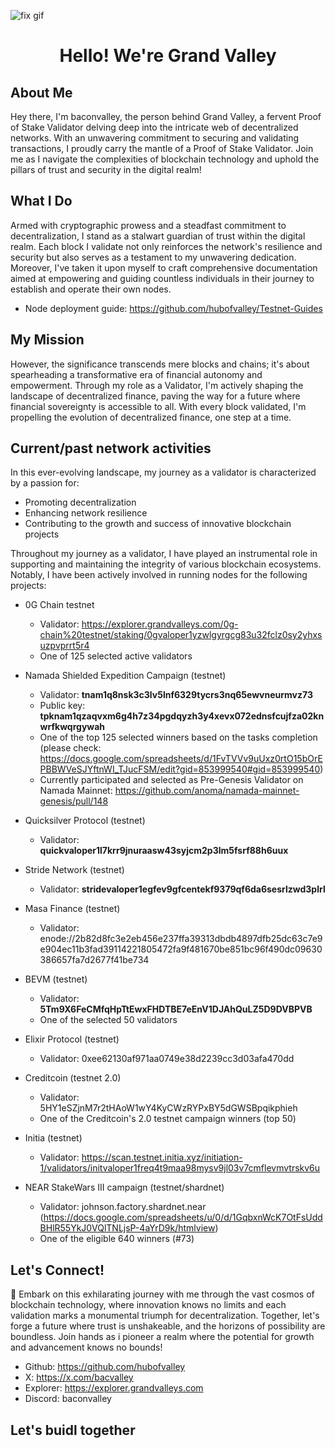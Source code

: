 ![fix gif](https://github.com/user-attachments/assets/9086aae1-2365-4a74-9c19-00a10a7e618d)

<div style="text-align:center;">
    <h1>Hello! We're Grand Valley</h1>
</div>

## About Me

Hey there, I'm baconvalley, the person behind Grand Valley, a fervent Proof of Stake Validator delving deep into the intricate web of decentralized networks. With an unwavering commitment to securing and validating transactions, I proudly carry the mantle of a Proof of Stake Validator. Join me as I navigate the complexities of blockchain technology and uphold the pillars of trust and security in the digital realm!

## What I Do

Armed with cryptographic prowess and a steadfast commitment to decentralization, I stand as a stalwart guardian of trust within the digital realm. Each block I validate not only reinforces the network's resilience and security but also serves as a testament to my unwavering dedication. Moreover, I've taken it upon myself to craft comprehensive documentation aimed at empowering and guiding countless individuals in their journey to establish and operate their own nodes.

- Node deployment guide: https://github.com/hubofvalley/Testnet-Guides

## My Mission

However, the significance transcends mere blocks and chains; it's about spearheading a transformative era of financial autonomy and empowerment. Through my role as a Validator, I'm actively shaping the landscape of decentralized finance, paving the way for a future where financial sovereignty is accessible to all. With every block validated, I'm propelling the evolution of decentralized finance, one step at a time.

## Current/past network activities

In this ever-evolving landscape, my journey as a validator is characterized by a passion for:

- Promoting decentralization
- Enhancing network resilience
- Contributing to the growth and success of innovative blockchain projects

Throughout my journey as a validator, I have played an instrumental role in supporting and maintaining the integrity of various blockchain ecosystems. Notably, I have been actively involved in running nodes for the following projects:

- 0G Chain testnet

  - Validator: https://explorer.grandvalleys.com/0g-chain%20testnet/staking/0gvaloper1yzwlgyrgcg83u32fclz0sy2yhxsuzpvprrt5r4
  - One of 125 selected active validators

- Namada Shielded Expedition Campaign (testnet)

  - Validator: **tnam1q8nsk3c3lv5lnf6329tycrs3nq65ewvneurmvz73**
  - Public key: **tpknam1qzaqvxm6g4h7z34pgdqyzh3y4xevx072ednsfcujfza02knwrfkwqrgywah**
  - One of the top 125 selected winners based on the tasks completion (please check: https://docs.google.com/spreadsheets/d/1FvTVVv9uUxz0rtO15bOrEPBBWVeSJYftnWI_TJucFSM/edit?gid=853999540#gid=853999540)
  - Currently participated and selected as Pre-Genesis Validator on Namada Mainnet: https://github.com/anoma/namada-mainnet-genesis/pull/148

- Quicksilver Protocol (testnet)

  - Validator: **quickvaloper1l7krr9jnuraasw43syjcm2p3lm5fsrf88h6uux**

- Stride Network (testnet)

  - Validator: **stridevaloper1egfev9gfcentekf9379qf6da6sesrlzwd3plrl**

- Masa Finance (testnet)

  - Validator: enode://2b82d8fc3e2eb456e237ffa39313dbdb4897dfb25dc63c7e9e904ec11b3fad39114221805472fa9f481670be851bc96f490dc09630386657fa7d2677f41be734

- BEVM (testnet)

  - Validator: **5Tm9X6FeCMfqHpTtEwxFHDTBE7eEnV1DJAhQuLZ5D9DVBPVB**
  - One of the selected 50 validators

- Elixir Protocol (testnet)

  - Validator: 0xee62130af971aa0749e38d2239cc3d03afa470dd

- Creditcoin (testnet 2.0)

  - Validator: 5HY1eSZjnM7r2tHAoW1wY4KyCWzRYPxBY5dGWSBpqikphieh
  - One of the Creditcoin's 2.0 testnet campaign winners (top 50)

- Initia (testnet)

  - Validator: https://scan.testnet.initia.xyz/initiation-1/validators/initvaloper1freq4t9maa98mysv9jl03v7cmflevmvtrskv6u

- NEAR StakeWars III campaign (testnet/shardnet)
  - Validator: johnson.factory.shardnet.near (https://docs.google.com/spreadsheets/u/0/d/1GqbxnWcK7OtFsUddBHlR55YkJ0VQlTNLjsP-4aYrD9k/htmlview)
  - One of the eligible 640 winners (#73)

## Let's Connect!

🚀 Embark on this exhilarating journey with me through the vast cosmos of blockchain technology, where innovation knows no limits and each validation marks a monumental triumph for decentralization. Together, let's forge a future where trust is unshakeable, and the horizons of possibility are boundless. Join hands as i pioneer a realm where the potential for growth and advancement knows no bounds!

- Github: https://github.com/hubofvalley
- X: https://x.com/bacvalley
- Explorer: https://explorer.grandvalleys.com
- Discord: baconvalley

## Let's buidl together
